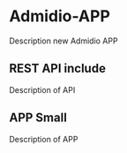 # Admidio-APP
Description new Admidio APP
## REST API include 
Description of API
## APP Small
Description of APP
